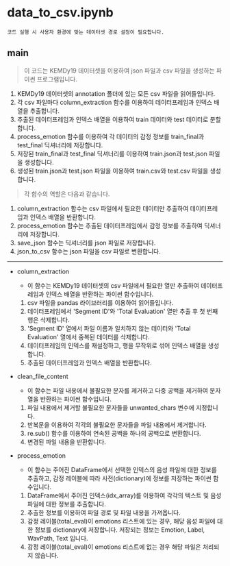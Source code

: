 # data_to_csv.ipynb

    코드 실행 시 사용자 환경에 맞는 데이터셋 경로 설정이 필요합니다.

## main
> 이 코드는 KEMDy19 데이터셋을 이용하여 json 파일과 csv 파일을 생성하는 파이썬 프로그램입니다.

1. KEMDy19 데이터셋의 annotation 폴더에 있는 모든 csv 파일을 읽어들입니다.
2. 각 csv 파일마다 column_extraction 함수를 이용하여 데이터프레임과 인덱스 배열을 추출합니다.
3. 추출된 데이터프레임과 인덱스 배열을 이용하여 train 데이터와 test 데이터로 분할합니다.
4. process_emotion 함수를 이용하여 각 데이터의 감정 정보를 train_final과 test_final 딕셔너리에 저장합니다.
5. 저장된 train_final과 test_final 딕셔너리를 이용하여 train.json과 test.json 파일을 생성합니다.
6. 생성된 train.json과 test.json 파일을 이용하여 train.csv와 test.csv 파일을 생성합니다.


> 각 함수의 역할은 다음과 같습니다.

1. column_extraction 함수는 csv 파일에서 필요한 데이터만 추출하여 데이터프레임과 인덱스 배열을 반환합니다.
2. process_emotion 함수는 추출된 데이터프레임에서 감정 정보를 추출하여 딕셔너리에 저장합니다.
3. save_json 함수는 딕셔너리를 json 파일로 저장합니다.
4. json_to_csv 함수는 json 파일을 csv 파일로 변환합니다.

*****

* column_extraction
    * 이 함수는 KEMDy19 데이터셋의 csv 파일에서 필요한 열만 추출하여 데이터프레임과 인덱스 배열을 반환하는 파이썬 함수입니다.
    
    
    1. csv 파일을 pandas 라이브러리를 이용하여 읽어들입니다.
    2. 데이터프레임에서 'Segment ID'와 'Total Evaluation' 열만 추출 후 첫 번째 행은 삭제합니다.
    3. 'Segment ID' 열에서 파일 이름과 일치하지 않는 데이터와 'Total Evaluation' 열에서 중복된 데이터를 삭제합니다.
    4. 데이터프레임의 인덱스를 재설정하고, 행을 무작위로 섞어 인덱스 배열을 생성합니다.
    5. 추출된 데이터프레임과 인덱스 배열을 반환합니다.


* clean_file_content
    * 이 함수는 파일 내용에서 불필요한 문자를 제거하고 다중 공백을 제거하여 문자열을 반환하는 파이썬 함수입니다.  
    
    1. 파일 내용에서 제거할 불필요한 문자들을 unwanted_chars 변수에 지정합니다.
    2. 반복문을 이용하여 각각의 불필요한 문자들을 파일 내용에서 제거합니다.
    3. re.sub() 함수를 이용하여 연속된 공백을 하나의 공백으로 변환합니다.
    4. 변경된 파일 내용을 반환합니다.

* process_emotion
    * 이 함수는 주어진 DataFrame에서 선택한 인덱스의 음성 파일에 대한 정보를 추출하고, 감정 레이블에 따라 사전(dictionary)에 정보를 저장하는 파이썬 함수입니다.

    1. DataFrame에서 주어진 인덱스(idx_array)를 이용하여 각각의 텍스트 및 음성 파일에 대한 정보를 추출합니다.
    2. 추출한 정보를 이용하여 파일 경로 및 파일 내용을 가져옵니다.
    3. 감정 레이블(total_eval)이 emotions 리스트에 있는 경우, 해당 음성 파일에 대한 정보를 dictionary에 저장합니다. 저장되는 정보는 Emotion, Label, WavPath, Text 입니다.
    4. 감정 레이블(total_eval)이 emotions 리스트에 없는 경우 해당 파일은 처리되지 않습니다. 
